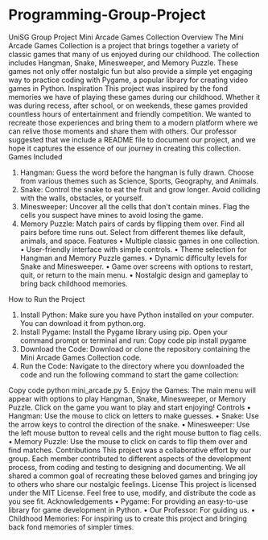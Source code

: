 # Programming-Group-Project
UniSG Group Project
Mini Arcade Games Collection
Overview
The Mini Arcade Games Collection is a project that brings together a variety of classic games that many of us enjoyed during our childhood. The collection includes Hangman, Snake, Minesweeper, and Memory Puzzle. These games not only offer nostalgic fun but also provide a simple yet engaging way to practice coding with Pygame, a popular library for creating video games in Python.
Inspiration
This project was inspired by the fond memories we have of playing these games during our childhood. Whether it was during recess, after school, or on weekends, these games provided countless hours of entertainment and friendly competition. We wanted to recreate those experiences and bring them to a modern platform where we can relive those moments and share them with others. Our professor suggested that we include a README file to document our project, and we hope it captures the essence of our journey in creating this collection.
Games Included
1.	Hangman: Guess the word before the hangman is fully drawn. Choose from various themes such as Science, Sports, Geography, and Animals.
2.	Snake: Control the snake to eat the fruit and grow longer. Avoid colliding with the walls, obstacles, or yourself.
3.	Minesweeper: Uncover all the cells that don't contain mines. Flag the cells you suspect have mines to avoid losing the game.
4.	Memory Puzzle: Match pairs of cards by flipping them over. Find all pairs before time runs out. Select from different themes like default, animals, and space.
Features
•	Multiple classic games in one collection.
•	User-friendly interface with simple controls.
•	Theme selection for Hangman and Memory Puzzle games.
•	Dynamic difficulty levels for Snake and Minesweeper.
•	Game over screens with options to restart, quit, or return to the main menu.
•	Nostalgic design and gameplay to bring back childhood memories.

How to Run the Project
1.	Install Python: Make sure you have Python installed on your computer. You can download it from python.org.
2.	Install Pygame: Install the Pygame library using pip. Open your command prompt or terminal and run:
Copy code
pip install pygame 
3.	Download the Code: Download or clone the repository containing the Mini Arcade Games Collection code.
4.	Run the Code: Navigate to the directory where you downloaded the code and run the following command to start the game collection:

Copy code
python mini_arcade.py 
5.	Enjoy the Games: The main menu will appear with options to play Hangman, Snake, Minesweeper, or Memory Puzzle. Click on the game you want to play and start enjoying!
Controls
•	Hangman: Use the mouse to click on letters to make guesses.
•	Snake: Use the arrow keys to control the direction of the snake.
•	Minesweeper: Use the left mouse button to reveal cells and the right mouse button to flag cells.
•	Memory Puzzle: Use the mouse to click on cards to flip them over and find matches.
Contributions
This project was a collaborative effort by our group. Each member contributed to different aspects of the development process, from coding and testing to designing and documenting. We all shared a common goal of recreating these beloved games and bringing joy to others who share our nostalgic feelings.
License
This project is licensed under the MIT License. Feel free to use, modify, and distribute the code as you see fit.
Acknowledgements
•	Pygame: For providing an easy-to-use library for game development in Python.
•	Our Professor: For guiding us.
•	Childhood Memories: For inspiring us to create this project and bringing back fond memories of simpler times.
